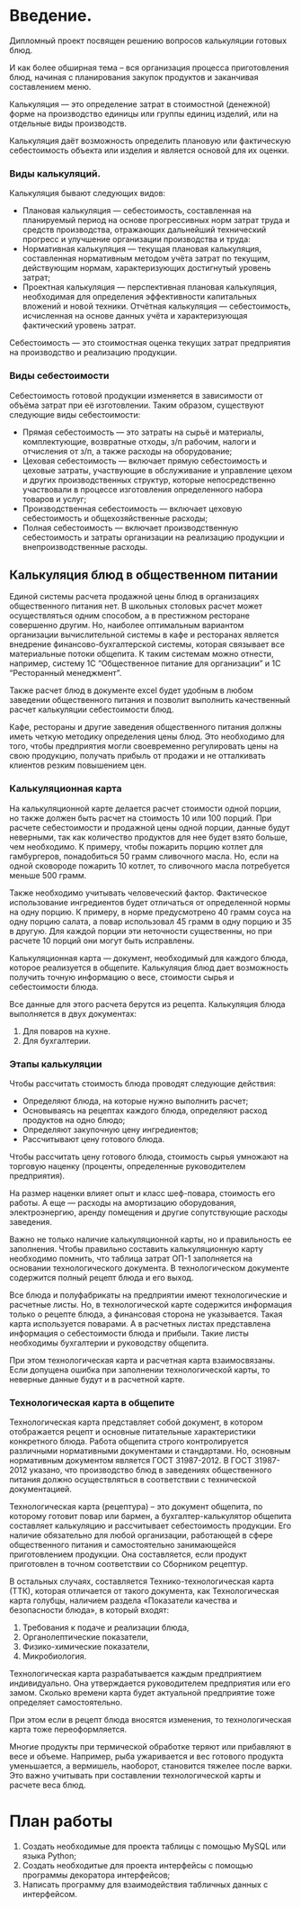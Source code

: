 # Введение.

Дипломный проект посвящен решению вопросов калькуляции готовых блюд.

И как более обширная тема – вся организация процесса приготовления блюд, начиная с планирования закупок продуктов и заканчивая составлением меню.

Калькуляция —  это определение затрат в стоимостной (денежной) форме на производство единицы или группы единиц изделий, или на отдельные виды производств.

Калькуляция даёт возможность определить плановую или фактическую себестоимость объекта или изделия и является основой для их оценки.

### Виды калькуляций.

Калькуляция бывают следующих видов:

- Плановая калькуляция — себестоимость, составленная на планируемый период на основе прогрессивных норм затрат труда и средств производства, отражающих дальнейший технический прогресс и улучшение организации производства и труда:
- Нормативная калькуляция — текущая плановая калькуляция, составленная нормативным методом учёта затрат по текущим, действующим нормам, характеризующих достигнутый уровень затрат;
- Проектная калькуляция — перспективная плановая калькуляция, необходимая для определения эффективности капитальных вложений и новой техники.
Отчётная калькуляция — себестоимость, исчисленная на основе данных учёта и характеризующая фактический уровень затрат.

Себестоимость — это стоимостная оценка текущих затрат предприятия на производство и реализацию продукции.

### Виды себестоимости

Себестоимость готовой продукции изменяется в зависимости от объёма затрат при её изготовлении. Таким образом, существуют следующие виды себестоимости:

- Прямая себестоимость — это затраты на сырьё и материалы, комплектующие, возвратные отходы, з/п рабочим, налоги и отчисления от з/п, а также расходы на оборудование;
- Цеховая себестоимость — включает прямую себестоимость и цеховые затраты, участвующие в обслуживание и управление цехом и других производственных структур, которые непосредственно участвовали в процессе изготовления определенного набора товаров и услуг;
- Производственная себестоимость — включает цеховую себестоимость и общехозяйственные расходы;
- Полная себестоимость — включает производственную себестоимость и затраты организации на реализацию продукции и внепроизводственные расходы.

## Калькуляция блюд в общественном питании

Единой системы расчета продажной цены блюд в организациях общественного питания нет. В школьных столовых расчет может осуществляться одним способом, а в престижном ресторане совершенно другим. Но, наиболее оптимальным вариантом организации вычислительной системы в кафе и ресторанах является внедрение финансово-бухгалтерской системы, которая связывает все материальные потоки общепита. К таким системам можно отнести, например, систему 1С “Общественное питание для организации” и 1С “Ресторанный менеджмент”.

Также расчет блюд в документе excel будет удобным в любом заведении общественного питания и позволит выполнить качественный расчет калькуляции себестоимости блюд.

Кафе, рестораны и другие заведения общественного питания должны иметь четкую методику определения цены блюд. Это необходимо для того, чтобы предприятия могли своевременно регулировать цены на свою продукцию, получать прибыль от продажи и не отталкивать клиентов резким повышением цен.

### Калькуляционная карта

На калькуляционной карте делается расчет стоимости одной порции, но также должен быть расчет на стоимость 10 или 100 порций. При расчете себестоимости и продажной цены одной порции, данные будут неверными, так как количество продуктов для нее будет взято больше, чем необходимо. К примеру, чтобы пожарить порцию котлет для гамбургеров, понадобиться 50 грамм сливочного масла. Но, если на одной сковороде пожарить 10 котлет, то сливочного масла потребуется меньше 500 грамм. 

Также необходимо учитывать человеческий фактор. Фактическое использование ингредиентов будет отличаться от определенной нормы на одну порцию. К примеру, в норме предусмотрено 40 грамм соуса на одну порцию салата, а повар использовал 45 грамм в одну порцию и 35 в другую. Для каждой порции эти неточности существенны, но при расчете 10 порций они могут быть исправлены.

Калькуляционная карта — документ, необходимый для каждого блюда, которое реализуется в общепите. Калькуляция блюд дает возможность получить точную информацию о весе, стоимости сырья и себестоимости блюда. 

Все данные для этого расчета берутся из рецепта. Калькуляция блюда выполняется в двух документах:

1.	Для поваров на кухне.
2.	Для бухгалтерии.

### Этапы калькуляции
Чтобы рассчитать стоимость блюда проводят следующие действия:
- 	Определяют блюда, на которые нужно выполнить расчет;
- 	Основываясь на рецептах каждого блюда, определяют расход продуктов на одно блюдо;
- 	Определяют закупочную цену ингредиентов;
-	Рассчитывают цену готового блюда.

Чтобы рассчитать цену готового блюда, стоимость сырья умножают на торговую наценку (проценты, определенные руководителем предприятия).

На размер наценки влияет опыт и класс шеф-повара, стоимость его работы. А еще — расходы на амортизацию оборудования, электроэнергию, аренду помещения и другие сопутствующие расходы заведения.

Важно не только наличие калькуляционной карты, но и правильность ее заполнения. Чтобы правильно составить калькуляционную карту необходимо помнить, что таблица затрат ОП-1 заполняется на основании технологического документа. В технологическом документе содержится полный рецепт блюда и его выход.

Все блюда и полуфабрикаты на предприятии имеют технологические и расчетные листы. Но, в технологической карте содержится информация только о рецепте блюда, а финансовая сторона не указывается. Такая карта используется поварами. А в расчетных листах представлена информация о себестоимости блюда и прибыли. Такие листы необходимы бухгалтерии и руководству общепита.

При этом технологическая карта и расчетная карта взаимосвязаны. Если допущена ошибка при заполнении технологической карты, то неверные данные будут и в расчетной карте.

### Технологическая карта в общепите

Технологическая карта представляет собой документ, в котором отображается рецепт и основные питательные характеристики конкретного блюда. Работа общепита строго контролируется различными нормативными документами и стандартами. Но, основным нормативным документом является ГОСТ 31987-2012. В ГОСТ 31987-2012 указано, что производство блюд в заведениях общественного питания должно осуществляться в соответствии с технической документацией.

Технологическая карта (рецептура) – это документ общепита, по которому готовит повар или бармен, а бухгалтер-калькулятор общепита составляет калькуляцию и рассчитывает себестоимость продукции. Его наличие обязательно для любой организации, работающей в сфере общественного питания и самостоятельно занимающейся приготовлением продукции. Она составляется, если продукт приготовлен в точном соответствии со Сборником рецептур.

В остальных случаях, составляется Технико-технологическая карта (ТТК), которая отличается от такого документа, как Технологическая карта голубцы, наличием раздела «Показатели качества и безопасности блюда», в который входят:
1. Требования к подаче и реализации блюда,
2. Органолептические показатели,
3. Физико-химические показатели,
4. Микробиология.

Технологическая карта разрабатывается каждым предприятием индивидуально. Она утверждается руководителем предприятия или его замом. Сколько времени карта будет актуальной предприятие тоже определяет самостоятельно. 

При этом если в рецепт блюда вносятся изменения, то технологическая карта тоже переоформляется.

Многие продукты при термической обработке теряют или прибавляют в весе и объеме. Например, рыба ужаривается и вес готового продукта уменьшается, а вермишель, наоборот, становится тяжелее после варки. Это важно учитывать при составлении технологической карты и расчете веса блюд.

# План работы

1. Создать необходимые для проекта таблицы с помощью MySQL или языка Python;
2. Создать необходитые для проекта интерфейсы с помощью программы декоратора интерфейсов;
3. Написать программу для взаимодействия табличных данных с интерфейсом.


